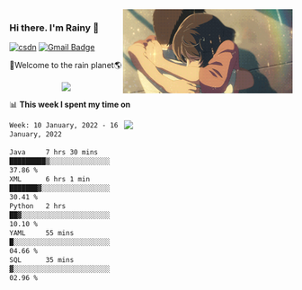 <img  align='right' height="150" src="https://github.com/LikeRainDay/LikeRainDay/blob/master/pic/img_rain_1.gif?raw=true">



### Hi there. I'm Rainy :lemon:

[![csdn](https://img.shields.io/badge/-csdn-c14438?style=flat-square&logo=c&logoColor=white)](https://blog.csdn.net/qq_15807167)
[![Gmail Badge](https://img.shields.io/badge/-gmail-c14438?style=flat-square&logo=Gmail&logoColor=white&link=mailto:houshuai0816@gmail.com)](mailto:houshuai0816@gmail.com)

🚀Welcome to the rain planet🌎

<center>
<img align='center'  src="https://source.unsplash.com/random/1200x600">
</center>

📊 **This week I spent my time on**

<img align='right'   width="300" src="https://github-readme-stats.vercel.app/api?username=LikeRainDay&show_icons=true&title_color=fff&icon_color=79ff97&text_color=9f9f9f&bg_color=151515">

<!--START_SECTION:waka-->
```text
Week: 10 January, 2022 - 16 January, 2022

Java     7 hrs 30 mins   █████████▒░░░░░░░░░░░░░░░   37.86 % 
XML      6 hrs 1 min     ███████▓░░░░░░░░░░░░░░░░░   30.41 % 
Python   2 hrs           ██▓░░░░░░░░░░░░░░░░░░░░░░   10.10 % 
YAML     55 mins         █░░░░░░░░░░░░░░░░░░░░░░░░   04.66 % 
SQL      35 mins         ▓░░░░░░░░░░░░░░░░░░░░░░░░   02.96 % 
```
<!--END_SECTION:waka-->
